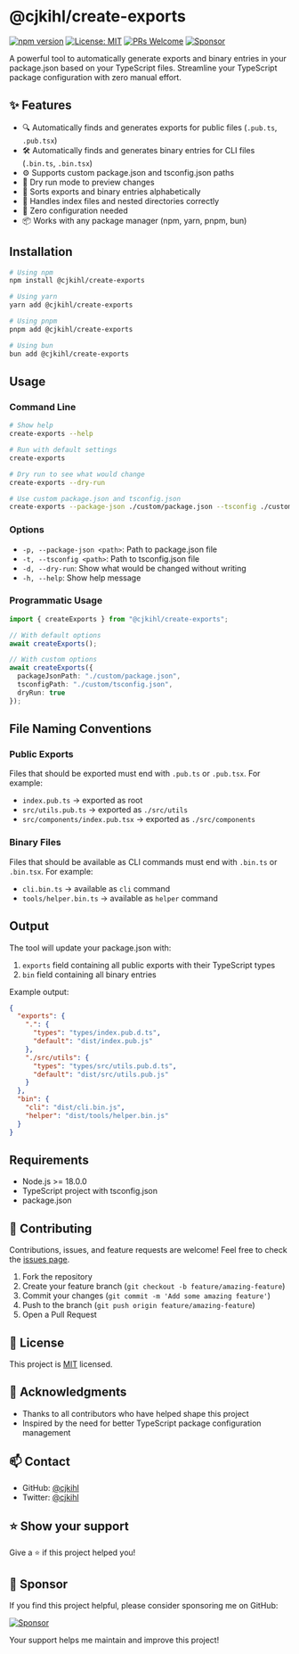 # @cjkihl/create-exports

[![npm version](https://img.shields.io/npm/v/@cjkihl/create-exports.svg)](https://www.npmjs.com/package/@cjkihl/create-exports)
[![License: MIT](https://img.shields.io/badge/License-MIT-yellow.svg)](https://opensource.org/licenses/MIT)
[![PRs Welcome](https://img.shields.io/badge/PRs-welcome-brightgreen.svg)](https://github.com/cjkihl/create-exports/blob/main/CONTRIBUTING.md)
[![Sponsor](https://img.shields.io/badge/Sponsor-%E2%9D%A4-red.svg)](https://github.com/sponsors/cjkihl)

A powerful tool to automatically generate exports and binary entries in your package.json based on your TypeScript files. Streamline your TypeScript package configuration with zero manual effort.

## ✨ Features

- 🔍 Automatically finds and generates exports for public files (`.pub.ts`, `.pub.tsx`)
- 🛠️ Automatically finds and generates binary entries for CLI files (`.bin.ts`, `.bin.tsx`)
- ⚙️ Supports custom package.json and tsconfig.json paths
- 🧪 Dry run mode to preview changes
- 📝 Sorts exports and binary entries alphabetically
- 📁 Handles index files and nested directories correctly
- 🚀 Zero configuration needed
- 📦 Works with any package manager (npm, yarn, pnpm, bun)

## Installation

```bash
# Using npm
npm install @cjkihl/create-exports

# Using yarn
yarn add @cjkihl/create-exports

# Using pnpm
pnpm add @cjkihl/create-exports

# Using bun
bun add @cjkihl/create-exports
```

## Usage

### Command Line

```bash
# Show help
create-exports --help

# Run with default settings
create-exports

# Dry run to see what would change
create-exports --dry-run

# Use custom package.json and tsconfig.json
create-exports --package-json ./custom/package.json --tsconfig ./custom/tsconfig.json
```

### Options

- `-p, --package-json <path>`: Path to package.json file
- `-t, --tsconfig <path>`: Path to tsconfig.json file
- `-d, --dry-run`: Show what would be changed without writing
- `-h, --help`: Show help message

### Programmatic Usage

```typescript
import { createExports } from "@cjkihl/create-exports";

// With default options
await createExports();

// With custom options
await createExports({
  packageJsonPath: "./custom/package.json",
  tsconfigPath: "./custom/tsconfig.json",
  dryRun: true
});
```

## File Naming Conventions

### Public Exports

Files that should be exported must end with `.pub.ts` or `.pub.tsx`. For example:

- `index.pub.ts` → exported as root
- `src/utils.pub.ts` → exported as `./src/utils`
- `src/components/index.pub.tsx` → exported as `./src/components`

### Binary Files

Files that should be available as CLI commands must end with `.bin.ts` or `.bin.tsx`. For example:

- `cli.bin.ts` → available as `cli` command
- `tools/helper.bin.ts` → available as `helper` command

## Output

The tool will update your package.json with:

1. `exports` field containing all public exports with their TypeScript types
2. `bin` field containing all binary entries

Example output:

```json
{
  "exports": {
    ".": {
      "types": "types/index.pub.d.ts",
      "default": "dist/index.pub.js"
    },
    "./src/utils": {
      "types": "types/src/utils.pub.d.ts",
      "default": "dist/src/utils.pub.js"
    }
  },
  "bin": {
    "cli": "dist/cli.bin.js",
    "helper": "dist/tools/helper.bin.js"
  }
}
```

## Requirements

- Node.js >= 18.0.0
- TypeScript project with tsconfig.json
- package.json

## 🤝 Contributing

Contributions, issues, and feature requests are welcome! Feel free to check the [issues page](https://github.com/cjkihl/create-exports/issues).

1. Fork the repository
2. Create your feature branch (`git checkout -b feature/amazing-feature`)
3. Commit your changes (`git commit -m 'Add some amazing feature'`)
4. Push to the branch (`git push origin feature/amazing-feature`)
5. Open a Pull Request

## 📝 License

This project is [MIT](LICENSE) licensed.

## 🙏 Acknowledgments

- Thanks to all contributors who have helped shape this project
- Inspired by the need for better TypeScript package configuration management

## 📫 Contact

- GitHub: [@cjkihl](https://github.com/cjkihl)
- Twitter: [@cjkihl](https://twitter.com/cjkihl)

## ⭐ Show your support

Give a ⭐️ if this project helped you!

## 💝 Sponsor

If you find this project helpful, please consider sponsoring me on GitHub:

[![Sponsor](https://img.shields.io/badge/Sponsor-%E2%9D%A4-red.svg)](https://github.com/sponsors/cjkihl)

Your support helps me maintain and improve this project!

